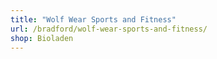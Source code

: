 ```yaml
---
title: "Wolf Wear Sports and Fitness"
url: /bradford/wolf-wear-sports-and-fitness/
shop: Bioladen
---
```

